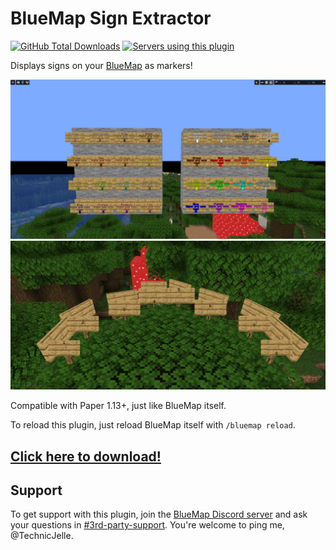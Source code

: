 # BlueMap Sign Extractor

[![GitHub Total Downloads](https://img.shields.io/github/downloads/TechnicJelle/BlueMapSignExtractor/total?label=Downloads&color=success "Click here to download the plugin")](https://github.com/TechnicJelle/BlueMapSignExtractor/releases/latest)
[![Servers using this plugin](https://img.shields.io/bstats/servers/19320?label=Servers)](https://bstats.org/plugin/bukkit/BlueMap%20Sign%20Extractor/19320)

Displays signs on your [BlueMap](https://github.com/BlueMap-Minecraft/BlueMap) as markers!

![Screenshot of many signs with differently coloured and glowing text on BlueMap](.github/readme_assets/demo_all_colours.png)
![Screenshot of eight signs rotated in different directions on BlueMap](.github/readme_assets/demo_sides.png)

Compatible with Paper 1.13+, just like BlueMap itself.

To reload this plugin, just reload BlueMap itself with `/bluemap reload`.

## [Click here to download!](../../releases/latest)

## Support

To get support with this plugin, join the [BlueMap Discord server](https://bluecolo.red/map-discord)
and ask your questions in [#3rd-party-support](https://discord.com/channels/665868367416131594/863844716047106068).
You're welcome to ping me, @TechnicJelle.
